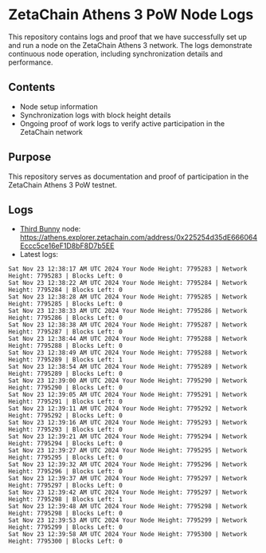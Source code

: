 # ZetaChain Athens 3 PoW Node Logs
This repository contains logs and proof that we have successfully set up and run a node on the ZetaChain Athens 3 network. The logs demonstrate continuous node operation, including synchronization details and performance.

## Contents
- Node setup information
- Synchronization logs with block height details
- Ongoing proof of work logs to verify active participation in the ZetaChain network

## Purpose
This repository serves as documentation and proof of participation in the ZetaChain Athens 3 PoW testnet.

## Logs

- [Third Bunny](https://thirdbunny.xyz/) node: https://athens.explorer.zetachain.com/address/0x225254d35dE666064Eccc5ce16eF1D8bF8D7b5EE
- Latest logs:
```
Sat Nov 23 12:38:17 AM UTC 2024 Your Node Height: 7795283 | Network Height: 7795283 | Blocks Left: 0
Sat Nov 23 12:38:22 AM UTC 2024 Your Node Height: 7795284 | Network Height: 7795284 | Blocks Left: 0
Sat Nov 23 12:38:28 AM UTC 2024 Your Node Height: 7795285 | Network Height: 7795285 | Blocks Left: 0
Sat Nov 23 12:38:33 AM UTC 2024 Your Node Height: 7795286 | Network Height: 7795286 | Blocks Left: 0
Sat Nov 23 12:38:38 AM UTC 2024 Your Node Height: 7795287 | Network Height: 7795287 | Blocks Left: 0
Sat Nov 23 12:38:44 AM UTC 2024 Your Node Height: 7795288 | Network Height: 7795288 | Blocks Left: 0
Sat Nov 23 12:38:49 AM UTC 2024 Your Node Height: 7795288 | Network Height: 7795289 | Blocks Left: 1
Sat Nov 23 12:38:54 AM UTC 2024 Your Node Height: 7795289 | Network Height: 7795289 | Blocks Left: 0
Sat Nov 23 12:39:00 AM UTC 2024 Your Node Height: 7795290 | Network Height: 7795290 | Blocks Left: 0
Sat Nov 23 12:39:05 AM UTC 2024 Your Node Height: 7795291 | Network Height: 7795291 | Blocks Left: 0
Sat Nov 23 12:39:11 AM UTC 2024 Your Node Height: 7795292 | Network Height: 7795292 | Blocks Left: 0
Sat Nov 23 12:39:16 AM UTC 2024 Your Node Height: 7795293 | Network Height: 7795293 | Blocks Left: 0
Sat Nov 23 12:39:21 AM UTC 2024 Your Node Height: 7795294 | Network Height: 7795294 | Blocks Left: 0
Sat Nov 23 12:39:27 AM UTC 2024 Your Node Height: 7795295 | Network Height: 7795295 | Blocks Left: 0
Sat Nov 23 12:39:32 AM UTC 2024 Your Node Height: 7795296 | Network Height: 7795296 | Blocks Left: 0
Sat Nov 23 12:39:37 AM UTC 2024 Your Node Height: 7795297 | Network Height: 7795297 | Blocks Left: 0
Sat Nov 23 12:39:42 AM UTC 2024 Your Node Height: 7795297 | Network Height: 7795298 | Blocks Left: 1
Sat Nov 23 12:39:48 AM UTC 2024 Your Node Height: 7795298 | Network Height: 7795298 | Blocks Left: 0
Sat Nov 23 12:39:53 AM UTC 2024 Your Node Height: 7795299 | Network Height: 7795299 | Blocks Left: 0
Sat Nov 23 12:39:58 AM UTC 2024 Your Node Height: 7795300 | Network Height: 7795300 | Blocks Left: 0
```
